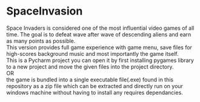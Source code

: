 # SpaceInvasion
Space Invaders is considered one of the most influential video games of all time. The goal is to defeat wave after wave of descending aliens and earn as many points as possible.<br>
This version provides full game experience with game menu, save files for high-scores background music and most importantly the game itself.<br>
This is a Pycharm project
you can open it by first installing  pygames library to a new project and move the given files into the project directory.
<br> OR <br>
the game is bundled into a single executable file(.exe) found in this repository as a zip file which can be extracted and directly run on your windows machine without having to install any requires dependancies.
